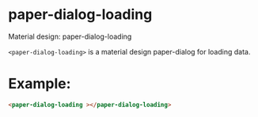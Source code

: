 
# paper-dialog-loading

Material design: paper-dialog-loading

`<paper-dialog-loading>` is a material design paper-dialog for loading data.

# Example:

```html
<paper-dialog-loading ></paper-dialog-loading>
```

